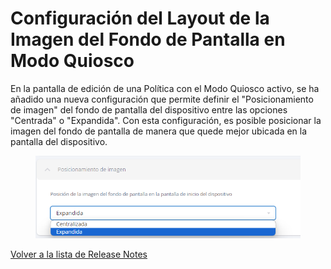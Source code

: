 # Configuración del Layout de la Imagen del Fondo de Pantalla en Modo Quiosco

En la pantalla de edición de una Política con el Modo Quiosco activo, se ha añadido una nueva configuración que permite definir el "Posicionamiento de imagen" del fondo de pantalla del dispositivo entre las opciones "Centrada" o "Expandida". Con esta configuración, es posible posicionar la imagen del fondo de pantalla de manera que quede mejor ubicada en la pantalla del dispositivo.

<figure><img src="../../.gitbook/assets/image (55).png" alt=""><figcaption></figcaption></figure>

[Volver a la lista de Release Notes](./)&#x20;
